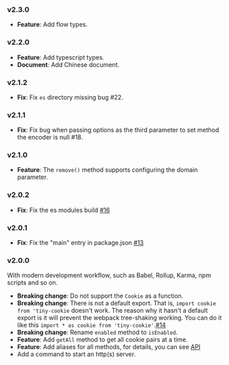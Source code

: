 ### v2.3.0

- **Feature**: Add flow types.

### v2.2.0

- **Feature**: Add typescript types.
- **Document**: Add Chinese document.

### v2.1.2

- **Fix**: Fix `es` directory missing bug #22.

### v2.1.1

- **Fix**: Fix bug when passing options as the third parameter to set method the encoder is null #18.

### v2.1.0

- **Feature**: The `remove()` method supports configuring the domain parameter.

### v2.0.2

- **Fix**: Fix the es modules build [#16](https://github.com/Alex1990/tiny-cookie/issues/16)

### v2.0.1

- **Fix**: Fix the "main" entry in package.json [#13](https://github.com/Alex1990/tiny-cookie/issues/13)

### v2.0.0

With modern development workflow, such as Babel, Rollup, Karma, npm scripts and so on.

- **Breaking change**: Do not support the `Cookie` as a function.
- **Breaking change**: There is not a default export. That is, `import cookie from 'tiny-cookie` doesn't work. The reason why it hasn't a default export is it will prevent the webpack tree-shaking working. You can do it like this `import * as cookie from 'tiny-cookie'`.[#14](https://github.com/Alex1990/tiny-cookie/issues/14)
- **Breaking change**: Rename `enabled` method to `isEnabled`.
- **Feature**: Add `getAll` method to get all cookie pairs at a time.
- **Feature**: Add aliases for all methods, for details, you can see [API](https://github.com/Alex1990/tiny-cookie#apis)
- Add a command to start an http(s) server.
